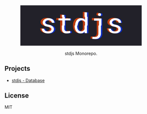 <p align="center">
  <img src="./logo.png" alt="stdjs" width="400" />
</p>

<p align="center">stdjs Monorepo.</p>

## Projects

- [stdjs - Database](./packages/database)

## License

MIT
